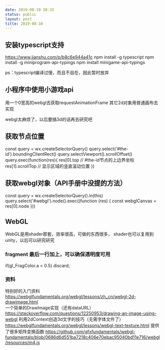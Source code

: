 ```yaml
---
date: 2019-08-10 20:33
status: public
layout: post
title: 2019-08-10
---
```


## 安装typescript支持
https://www.jianshu.com/p/b8c6e944a41c
npm install -g typescript
npm install -g miniprogram-api-typings
npm install minigame-api-typings

ps：typescript编译过慢，而且不自在，因此暂时放弃

## 小程序中使用小游戏api
用一个0宽高的webgl去获取requestAnimationFrame
其它2d对象用普通画布去实现

webgl太麻烦了，以后要搞3d的话再去研究吧

## 获取节点位置
const query = wx.createSelectorQuery()
query.select('#the-id').boundingClientRect()
query.selectViewport().scrollOffset()
query.exec(function(res){
  res[0].top       // #the-id节点的上边界坐标
  res[1].scrollTop // 显示区域的竖直滚动位置
})

## 获取webgl对象（API手册中没提的方法）
const query = wx.createSelectorQuery().in(this)
    query.select('#webgl').node().exec((function (res) {
        const webglCanvas = res[0].node
    }))
    
## WebGL
WebGL是用shader那套，效率很高，可做的东西很多，
shader也可以复用到unity，以后可以研究研究

### fragment 最后一行加上，可以确保透明度可用
if(gl_FragColor.a < 0.5)
  discard;
### 资料
特别好的入门资料 https://webglfundamentals.org/webgl/lessons/zh_cn/webgl-2d-drawimage.html    
一个简单的DrawImage实现（还有dataURL） https://stackoverflow.com/questions/12250953/drawing-an-image-using-webgl
利用2dContext创造3d文字的技巧（无需字体文件了） https://webglfundamentals.org/webgl/lessons/webgl-text-texture.html
提供了很多矩阵变换函数 https://github.com/gfxfundamentals/webgl-fundamentals/blob/0686d6d551ba7218c406e70ebac95040bd11e716/webgl/resources/m4.js
